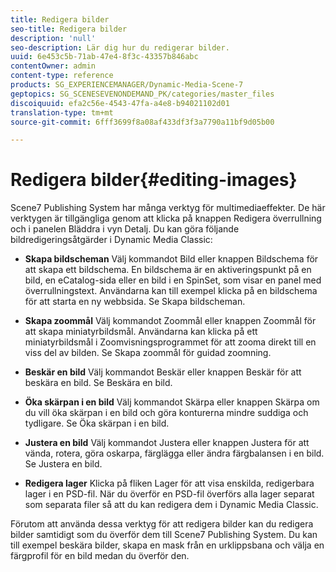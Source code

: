 ```yaml
---
title: Redigera bilder
seo-title: Redigera bilder
description: 'null'
seo-description: Lär dig hur du redigerar bilder.
uuid: 6e453c5b-71ab-47e4-8f3c-43357b846abc
contentOwner: admin
content-type: reference
products: SG_EXPERIENCEMANAGER/Dynamic-Media-Scene-7
geptopics: SG_SCENESEVENONDEMAND_PK/categories/master_files
discoiquuid: efa2c56e-4543-47fa-a4e8-b94021102d01
translation-type: tm+mt
source-git-commit: 6fff3699f8a08af433df3f3a7790a11bf9d05b00

---
```



# Redigera bilder{#editing-images}

Scene7 Publishing System har många verktyg för multimediaeffekter. De här verktygen är tillgängliga genom att klicka på knappen Redigera överrullning och i panelen Bläddra i vyn Detalj. Du kan göra följande bildredigeringsåtgärder i Dynamic Media Classic:

* **Skapa bildscheman** Välj kommandot Bild eller knappen Bildschema för att skapa ett bildschema. En bildschema är en aktiveringspunkt på en bild, en eCatalog-sida eller en bild i en SpinSet, som visar en panel med överrullningstext. Användarna kan till exempel klicka på en bildschema för att starta en ny webbsida. Se Skapa bildscheman.

* **Skapa zoommål** Välj kommandot Zoommål eller knappen Zoommål för att skapa miniatyrbildsmål. Användarna kan klicka på ett miniatyrbildsmål i Zoomvisningsprogrammet för att zooma direkt till en viss del av bilden. Se Skapa zoommål för guidad zoomning.

* **Beskär en bild** Välj kommandot Beskär eller knappen Beskär för att beskära en bild. Se Beskära en bild.

* **Öka skärpan i en bild** Välj kommandot Skärpa eller knappen Skärpa om du vill öka skärpan i en bild och göra konturerna mindre suddiga och tydligare. Se Öka skärpan i en bild.

* **Justera en bild** Välj kommandot Justera eller knappen Justera för att vända, rotera, göra oskarpa, färglägga eller ändra färgbalansen i en bild. Se Justera en bild.

* **Redigera lager** Klicka på fliken Lager för att visa enskilda, redigerbara lager i en PSD-fil. När du överför en PSD-fil överförs alla lager separat som separata filer så att du kan redigera dem i Dynamic Media Classic.

Förutom att använda dessa verktyg för att redigera bilder kan du redigera bilder samtidigt som du överför dem till Scene7 Publishing System. Du kan till exempel beskära bilder, skapa en mask från en urklippsbana och välja en färgprofil för en bild medan du överför den.
